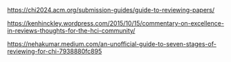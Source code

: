 https://chi2024.acm.org/submission-guides/guide-to-reviewing-papers/

https://kenhinckley.wordpress.com/2015/10/15/commentary-on-excellence-in-reviews-thoughts-for-the-hci-community/

https://nehakumar.medium.com/an-unofficial-guide-to-seven-stages-of-reviewing-for-chi-7938880fc895